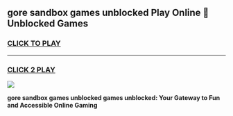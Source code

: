 
## gore sandbox games unblocked Play Online 👋 Unblocked Games
<h3>
<a href="https://premium.freeplayer.one?title=gore_sandbox_games_unblocked&ref=19F">CLICK TO PLAY</a></h3>
<hr>

<h3>
<a href="https://premium.freeplayer.one?title=gore_sandbox_games_unblocked&ref=19F">CLICK 2 PLAY</a>
  
</h3>

<a href="https://premium.freeplayer.one?title=gore_sandbox_games_unblocked&ref=19F"><img src="https://clearcache.store/games.png"></a>


**gore sandbox games unblocked games unblocked: Your Gateway to Fun and Accessible Online Gaming**
